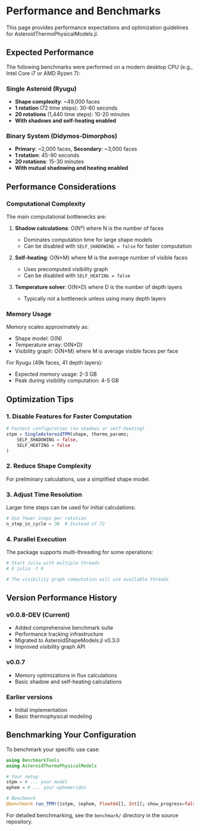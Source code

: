 # Performance and Benchmarks

This page provides performance expectations and optimization guidelines for AsteroidThermoPhysicalModels.jl.

## Expected Performance

The following benchmarks were performed on a modern desktop CPU (e.g., Intel Core i7 or AMD Ryzen 7):

### Single Asteroid (Ryugu)
- **Shape complexity**: ~49,000 faces
- **1 rotation** (72 time steps): 30-60 seconds
- **20 rotations** (1,440 time steps): 10-20 minutes
- **With shadows and self-heating enabled**

### Binary System (Didymos-Dimorphos)
- **Primary**: ~2,000 faces, **Secondary**: ~3,000 faces
- **1 rotation**: 45-90 seconds
- **20 rotations**: 15-30 minutes
- **With mutual shadowing and heating enabled**

## Performance Considerations

### Computational Complexity

The main computational bottlenecks are:

1. **Shadow calculations**: O(N²) where N is the number of faces
   - Dominates computation time for large shape models
   - Can be disabled with `SELF_SHADOWING = false` for faster computation

2. **Self-heating**: O(N×M) where M is the average number of visible faces
   - Uses precomputed visibility graph
   - Can be disabled with `SELF_HEATING = false`

3. **Temperature solver**: O(N×D) where D is the number of depth layers
   - Typically not a bottleneck unless using many depth layers

### Memory Usage

Memory scales approximately as:
- Shape model: O(N)
- Temperature array: O(N×D)
- Visibility graph: O(N×M) where M is average visible faces per face

For Ryugu (49k faces, 41 depth layers):
- Expected memory usage: 2-3 GB
- Peak during visibility computation: 4-5 GB

## Optimization Tips

### 1. Disable Features for Faster Computation

```julia
# Fastest configuration (no shadows or self-heating)
stpm = SingleAsteroidTPM(shape, thermo_params;
    SELF_SHADOWING = false,
    SELF_HEATING = false
)
```

### 2. Reduce Shape Complexity

For preliminary calculations, use a simplified shape model.

### 3. Adjust Time Resolution

Larger time steps can be used for initial calculations:
```julia
# Use fewer steps per rotation
n_step_in_cycle = 36  # Instead of 72
```

### 4. Parallel Execution

The package supports multi-threading for some operations:
```julia
# Start Julia with multiple threads
# $ julia -t 8

# The visibility graph computation will use available threads
```

## Version Performance History

### v0.0.8-DEV (Current)
- Added comprehensive benchmark suite
- Performance tracking infrastructure
- Migrated to AsteroidShapeModels.jl v0.3.0
- Improved visibility graph API

### v0.0.7
- Memory optimizations in flux calculations
- Basic shadow and self-heating calculations

### Earlier versions
- Initial implementation
- Basic thermophysical modeling

## Benchmarking Your Configuration

To benchmark your specific use case:

```julia
using BenchmarkTools
using AsteroidThermoPhysicalModels

# Your setup
stpm = # ... your model
ephem = # ... your ephemerides

# Benchmark
@benchmark run_TPM!($stpm, $ephem, Float64[], Int[]; show_progress=false)
```

For detailed benchmarking, see the `benchmark/` directory in the source repository.
